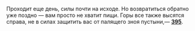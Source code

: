 Проходит еще день, силы почти на исходе. Но возвратиться обратно уже поздно — вам просто не хватит пищи. Горы все также высятся справа, не в силах защитить вас от палящего зноя пустыни,— [**395**](#n_395).

